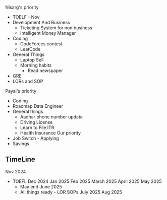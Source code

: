 Nisarg's priority 
- TOELF  - Nov
- Development And Business
	- Ticketing System for non business 
	- Intelligent Money Manager 
- Coding
	- CodeForces contest 
	- LeatCode 
- General Things 
	- Laptop Sell
	- Morning habits
		- Read newspaper
- GRE  
- LORs and SOP

Payal's priority 
- Coding 
- Roadmap Data Engineer
- General things
	- Aadhar phone number update
	- Driving License 
	- Learn to File ITR 
	- Health Insurance 
Our priority
- Job Switch - Applying
- Savings

## TimeLine

Nov 2024
- TOEFL 
Dec 2024
Jan 2025
Feb 2025
March 2025
April 2025
May 2025
	- May end 
June 2025
	- All things ready - LOR SOPs
July 2025
Aug 2025
